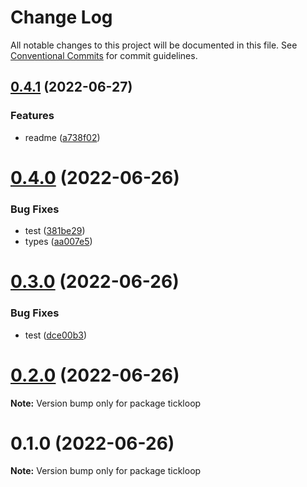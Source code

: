 # Change Log

All notable changes to this project will be documented in this file.
See [Conventional Commits](https://conventionalcommits.org) for commit guidelines.

## [0.4.1](https://github.com/tkofh/tickloop/compare/tickloop@0.4.0...tickloop@0.4.1) (2022-06-27)

### Features

- readme ([a738f02](https://github.com/tkofh/tickloop/commit/a738f02bc13bf4dde050ace8c3d32ba884deb8ab))

# [0.4.0](https://github.com/tkofh/tickloop/compare/tickloop@0.3.0...tickloop@0.4.0) (2022-06-26)

### Bug Fixes

- test ([381be29](https://github.com/tkofh/tickloop/commit/381be293ff84533f6bdaa75f4bc73bfa90cb1372))
- types ([aa007e5](https://github.com/tkofh/tickloop/commit/aa007e5de972d415f86cc24eadaefc972973acda))

# [0.3.0](https://github.com/tkofh/tickloop/compare/tickloop@0.2.0...tickloop@0.3.0) (2022-06-26)

### Bug Fixes

- test ([dce00b3](https://github.com/tkofh/tickloop/commit/dce00b3ec1e426af96d339829211ef5ad4949bf3))

# [0.2.0](https://github.com/tkofh/tickloop/compare/tickloop@0.1.0...tickloop@0.2.0) (2022-06-26)

**Note:** Version bump only for package tickloop

# 0.1.0 (2022-06-26)

**Note:** Version bump only for package tickloop
